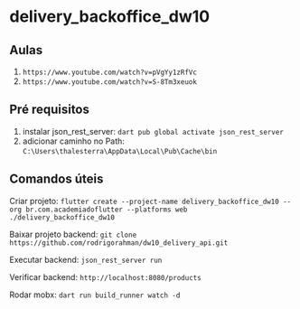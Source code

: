 # delivery_backoffice_dw10

## Aulas

1. `https://www.youtube.com/watch?v=pVgYy1zRfVc`
2. `https://www.youtube.com/watch?v=S-8Tm3xeuok`

## Pré requisitos

1. instalar json_rest_server: `dart pub global activate json_rest_server`
2. adicionar caminho no Path: `C:\Users\thalesterra\AppData\Local\Pub\Cache\bin`

## Comandos úteis

Criar projeto: `flutter create --project-name delivery_backoffice_dw10 --org br.com.academiadoflutter --platforms web ./delivery_backoffice_dw10`

Baixar projeto backend: `git clone https://github.com/rodrigorahman/dw10_delivery_api.git`

Executar backend: `json_rest_server run`

Verificar backend: `http://localhost:8080/products`

Rodar mobx: `dart run build_runner watch -d`